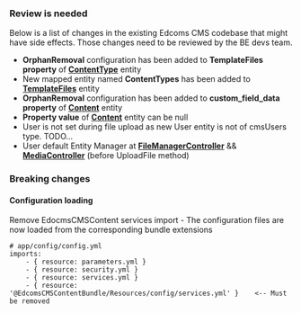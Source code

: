 ### Review is needed
Below is a list of changes in the existing Edcoms CMS codebase that might have side effects. Those changes need to be reviewed by the BE devs team.

- **OrphanRemoval** configuration has been added to **TemplateFiles property** of [**ContentType**][1] entity
- New mapped entity named **ContentTypes** has been added to [**TemplateFiles**][2] entity
- **OrphanRemoval** configuration has been added to **custom_field_data property** of [**Content**][3] entity
- **Property value** of [**Content**][3] entity can be null
- User is not set during file upload as new User entity is not of cmsUsers type. TODO...
- User default Entity Manager at [**FileManagerController**][4] && [**MediaController**][5] (before UploadFile method)


### Breaking changes
#### Configuration loading      
Remove EdocmsCMSContent services import - The configuration files are now loaded from the corresponding bundle extensions

    # app/config/config.yml
    imports:
        - { resource: parameters.yml }
        - { resource: security.yml }
        - { resource: services.yml }
        - { resource: '@EdcomsCMSContentBundle/Resources/config/services.yml' }    <-- Must be removed
        
        
        
        
            
[1]:  Entity/ContentType.php
[2]:  Entity/TemplateFiles.php
[3]:  Entity/Content.php
[4]:  Controller/FilemanagerController.php
[5]:  Controller/MediaController.php

